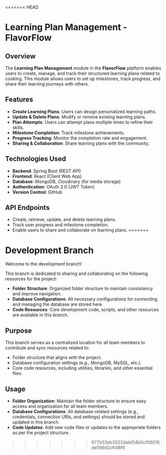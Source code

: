 <<<<<<< HEAD
# Learning Plan Management - FlavorFlow

## Overview  
The **Learning Plan Management** module in the **FlavorFlow** platform enables users to create, manage, and track their structured learning plans related to cooking. This module allows users to set up milestones, track progress, and share their learning journeys with others.

## Features
- **Create Learning Plans**: Users can design personalized learning paths.
- **Update & Delete Plans**: Modify or remove existing learning plans.
- **Plan Attempts**: Users can attempt plans multiple times to refine their skills.
- **Milestone Completion**: Track milestone achievements.
- **Progress Tracking**: Monitor the completion rate and engagement.
- **Sharing & Collaboration**: Share learning plans with the community.

## Technologies Used
- **Backend**: Spring Boot (REST API)
- **Frontend**: React (Client Web App)
- **Database**: MongoDB, Cloudinary (for media storage)
- **Authentication**: OAuth 2.0 (JWT Token)
- **Version Control**: GitHub

## API Endpoints
- Create, retrieve, update, and delete learning plans.
- Track user progress and milestone completion.
- Enable users to share and collaborate on learning plans.
=======

# Development Branch

Welcome to the development branch!

This branch is dedicated to sharing and collaborating on the following resources for the project:

- **Folder Structure**: Organized folder structure to maintain consistency and improve navigation.
- **Database Configurations**: All necessary configurations for connecting and managing the database are stored here.
- **Code Resources**: Core development code, scripts, and other resources are available in this branch.

## Purpose
This branch serves as a centralized location for all team members to contribute and sync resources related to:
- Folder structure that aligns with the project.
- Database configuration settings (e.g., MongoDB, MySQL, etc.).
- Core code resources, including utilities, libraries, and other essential files.

## Usage
- **Folder Organization**: Maintain the folder structure to ensure easy access and organization for all team members.
- **Database Configurations**: All database-related settings (e.g., credentials, connection URIs, and settings) should be stored and updated in this branch.
- **Code Updates**: Add new code files or updates to the appropriate folders as per the project structure.

>>>>>>> 677b53eb3022dabf54b0cf06516de596d2c648f6
